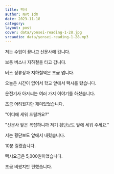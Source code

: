 ```yaml
---
title: 택시
author: Nvt Idm
date: 2023-11-18
category: 
layout: post
cover: data/yonsei-reading-1-28.jpg
srcaudio: data/yonsei-reading-1-28.mp3
---
```


저는 수업이 끝나고 신문사에 갑니다.

보통 버스나 지하철을 타고 갑니다.

버스 정류장과 지하철역은 조금 멉니다.

오늘은 시간이 없어서 학교 앞에서 택시를 탔습니다.

운전기사 아저씨는 여러 가지 이야기를 하셨습니다.

조금 어려웠지만 재미있었습니다.

"어디에 세워 드릴까요?"

"신문사 앞은 복잡하니까 저기 횡단보도 앞에 세워 주세요."

저는 횡단보도 앞에서 내렸습니다.

10분 걸렸습니다.

택시요금은 5,000원이었습니다.

조금 비쌌지만 편했습니다.